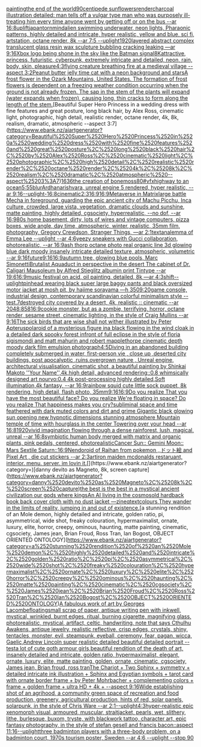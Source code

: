 [painting](https://www.ebank.nz/aiartgenerator?category=painting)[the end of the world](https://www.ebank.nz/aiartgenerator?category=the%2520end%2520of%2520the%2520world)[90](https://www.ebank.nz/aiartgenerator?category=90)[centipede sunflowers](https://www.ebank.nz/aiartgenerator?category=centipede%2520sunflowers)[render](https://www.ebank.nz/aiartgenerator?category=render)[charcoal illustration detailed: man tells off a vulgar type man who was purposely ill-treating him every time anyone went by getting off or on the bus --ar 16:8](https://www.ebank.nz/aiartgenerator?category=charcoal%2520illustration%2520detailed%3A%2520man%2520tells%2520off%2520a%2520vulgar%2520type%2520man%2520who%2520was%2520purposely%2520ill-treating%2520him%2520every%2520time%2520anyone%2520went%2520by%2520getting%2520off%2520or%2520on%2520the%2520bus%2520--ar%252016%3A8)[uplift](https://www.ebank.nz/aiartgenerator?category=uplift)[japan](https://www.ebank.nz/aiartgenerator?category=japan)[torn](https://www.ebank.nz/aiartgenerator?category=torn)[mind](https://www.ebank.nz/aiartgenerator?category=mind)[alien swimming underwater, neon lights, Pharaonic patterns, highly detailed and intricate, hyper realistic, yellow and blue, sci fi, artstation, octane render, 8k --ar 7:5 --uplight](https://www.ebank.nz/aiartgenerator?category=alien%2520swimming%2520underwater%2C%2520neon%2520lights%2C%2520Pharaonic%2520patterns%2C%2520highly%2520detailed%2520and%2520intricate%2C%2520hyper%2520realistic%2C%2520yellow%2520and%2520blue%2C%2520sci%2520fi%2C%2520artstation%2C%2520octane%2520render%2C%25208k%2520--ar%25207%3A5%2520--uplight)[1920](https://www.ebank.nz/aiartgenerator?category=1920)[layered abstract complex translucent glass resin wax sculpture bubbling cracking leaking —ar 9:16](https://www.ebank.nz/aiartgenerator?category=layered%2520abstract%2520complex%2520translucent%2520glass%2520resin%2520wax%2520sculpture%2520bubbling%2520cracking%2520leaking%2520%E2%80%94ar%25209%3A16)[Xbox logo being shone in the sky like the Batman signal](https://www.ebank.nz/aiartgenerator?category=Xbox%2520logo%2520being%2520shone%2520in%2520the%2520sky%2520like%2520the%2520Batman%2520signal)[8K](https://www.ebank.nz/aiartgenerator?category=8K)[attractive, princess, futuristic, cyberpunk, extremely intricate and detailed, neon, rain, body, skin, pleasure](https://www.ebank.nz/aiartgenerator?category=attractive%2C%2520princess%2C%2520futuristic%2C%2520cyberpunk%2C%2520extremely%2520intricate%2520and%2520detailed%2C%2520neon%2C%2520rain%2C%2520body%2C%2520skin%2C%2520pleasure)[4:3](https://www.ebank.nz/aiartgenerator?category=4%3A3)[flying creature breathing fire at a medieval village --aspect 3:2](https://www.ebank.nz/aiartgenerator?category=flying%2520creature%2520breathing%2520fire%2520at%2520a%2520medieval%2520village%2520--aspect%25203%3A2)[Peanut butter jelly time cat with a neon background and stars](https://www.ebank.nz/aiartgenerator?category=Peanut%2520butter%2520jelly%2520time%2520cat%2520with%2520a%2520neon%2520background%2520and%2520stars)[A frost flower in the Ozark Mountains, United States. The formation of frost flowers is dependent on a freezing weather condition occurring when the ground is not already frozen. The sap in the stem of the plants will expand (water expands when frozen), causing long, thin cracks to form along the length of the stem.](https://www.ebank.nz/aiartgenerator?category=A%2520frost%2520flower%2520in%2520the%2520Ozark%2520Mountains%2C%2520United%2520States.%2520The%2520formation%2520of%2520frost%2520flowers%2520is%2520dependent%2520on%2520a%2520freezing%2520weather%2520condition%2520occurring%2520when%2520the%2520ground%2520is%2520not%2520already%2520frozen.%2520The%2520sap%2520in%2520the%2520stem%2520of%2520the%2520plants%2520will%2520expand%2520%28water%2520expands%2520when%2520frozen%29%2C%2520causing%2520long%2C%2520thin%2520cracks%2520to%2520form%2520along%2520the%2520length%2520of%2520the%2520stem.)[Beautiful Super Hero Princess in a wedding dress with fine features and great posture, long black hair, by Alex Ross, cinematic light, photographic, high detail, realistic render, octane render, 4k, 8k, realism, dramatic, atmospheric --aspect 3:7](https://www.ebank.nz/aiartgenerator?category=Beautiful%2520Super%2520Hero%2520Princess%2520in%2520a%2520wedding%2520dress%2520with%2520fine%2520features%2520and%2520great%2520posture%2C%2520long%2520black%2520hair%2C%2520by%2520Alex%2520Ross%2C%2520cinematic%2520light%2C%2520photographic%2C%2520high%2520detail%2C%2520realistic%2520render%2C%2520octane%2520render%2C%25204k%2C%25208k%2C%2520realism%2C%2520dramatic%2C%2520atmospheric%2520--aspect%25203%3A7)[1636](https://www.ebank.nz/aiartgenerator?category=1636)[the creation of bone](https://www.ebank.nz/aiartgenerator?category=the%2520creation%2520of%2520bone)[moss](https://www.ebank.nz/aiartgenerator?category=moss)[80](https://www.ebank.nz/aiartgenerator?category=80)[](https://www.ebank.nz/aiartgenerator?category=)[#vfx](https://www.ebank.nz/aiartgenerator?category=%23vfx)[highway to an ocean](https://www.ebank.nz/aiartgenerator?category=highway%2520to%2520an%2520ocean)[5:5](https://www.ebank.nz/aiartgenerator?category=5%3A5)[5](https://www.ebank.nz/aiartgenerator?category=5)[blur](https://www.ebank.nz/aiartgenerator?category=blur)[Ardhanarishvara,  unreal engine 5 rendered, hyper realistic,  --ar 9:16](https://www.ebank.nz/aiartgenerator?category=Ardhanarishvara%2C%2520%2520unreal%2520engine%25205%2520rendered%2C%2520hyper%2520realistic%2C%2520%2520--ar%25209%3A16)[--uplight](https://www.ebank.nz/aiartgenerator?category=--uplight)[-](https://www.ebank.nz/aiartgenerator?category=-)[16:8](https://www.ebank.nz/aiartgenerator?category=16%3A8)[cinematic](https://www.ebank.nz/aiartgenerator?category=cinematic)[2:3](https://www.ebank.nz/aiartgenerator?category=2%3A3)[16:9](https://www.ebank.nz/aiartgenerator?category=16%3A9)[16:9](https://www.ebank.nz/aiartgenerator?category=16%3A9)[Metaverse in Matrix](https://www.ebank.nz/aiartgenerator?category=Metaverse%2520in%2520Matrix)[large battle Mecha in foreground, guarding the epic ancient city of Machu Picchu, Inca culture, crowded, large vista, vegetation, dramatic clouds and sunshine, matte painting, highly detailed, cgsociety, hyperrealistic, --no dof, --ar 16:9](https://www.ebank.nz/aiartgenerator?category=large%2520battle%2520Mecha%2520in%2520foreground%2C%2520guarding%2520the%2520epic%2520ancient%2520city%2520of%2520Machu%2520Picchu%2C%2520Inca%2520culture%2C%2520crowded%2C%2520large%2520vista%2C%2520vegetation%2C%2520dramatic%2520clouds%2520and%2520sunshine%2C%2520matte%2520painting%2C%2520highly%2520detailed%2C%2520cgsociety%2C%2520hyperrealistic%2C%2520--no%2520dof%2C%2520--ar%252016%3A9)[80s home basement, dirty, lots of wires and vintage computers, pizza boxes, wide angle, day time, atmospheric, winter, realistic, 35mm film, photography, Gregory Crewdson, Stranger Things, —ar 2:1](https://www.ebank.nz/aiartgenerator?category=80s%2520home%2520basement%2C%2520dirty%2C%2520lots%2520of%2520wires%2520and%2520vintage%2520computers%2C%2520pizza%2520boxes%2C%2520wide%2520angle%2C%2520day%2520time%2C%2520atmospheric%2C%2520winter%2C%2520realistic%2C%252035mm%2520film%2C%2520photography%2C%2520Gregory%2520Crewdson%2C%2520Stranger%2520Things%2C%2520%E2%80%94ar%25202%3A1)[text](https://www.ebank.nz/aiartgenerator?category=text)[analemma of Emma Lee --uplight --ar 4:6](https://www.ebank.nz/aiartgenerator?category=analemma%2520of%2520Emma%2520Lee%2520--uplight%2520--ar%25204%3A6)[yeezy sneakers with Gucci collaboration, photorealistic, --ar 16:9](https://www.ebank.nz/aiartgenerator?category=yeezy%2520sneakers%2520with%2520Gucci%2520collaboration%2C%2520photorealistic%2C%2520--ar%252016%3A9)[ash thorp octane photo real organic line 3d glowing blue dark moody insanely intricate detailed texture, atmospheric, volumetric --ar 9:16](https://www.ebank.nz/aiartgenerator?category=ash%2520thorp%2520octane%2520photo%2520real%2520organic%2520line%25203d%2520glowing%2520blue%2520dark%2520moody%2520insanely%2520intricate%2520detailed%2520texture%2C%2520atmospheric%2C%2520volumetric%2520--ar%25209%3A16)[future](https://www.ebank.nz/aiartgenerator?category=future)[9:16](https://www.ebank.nz/aiartgenerator?category=9%3A16)[16:9](https://www.ebank.nz/aiartgenerator?category=16%3A9)[autumn tree, glowing blue pools, Marc Simonetti](https://www.ebank.nz/aiartgenerator?category=autumn%2520tree%2C%2520glowing%2520blue%2520pools%2C%2520Marc%2520Simonetti)[Brutalist Aquaduct in perspective in the desert The cabinet of Dr. Caligari Mausoleum by Alfred Stieglitz albumin print Tintype --ar 19:6](https://www.ebank.nz/aiartgenerator?category=Brutalist%2520Aquaduct%2520in%2520perspective%2520in%2520the%2520desert%2520The%2520cabinet%2520of%2520Dr.%2520Caligari%2520Mausoleum%2520by%2520Alfred%2520Stieglitz%2520albumin%2520print%2520Tintype%2520--ar%252019%3A6)[16:9](https://www.ebank.nz/aiartgenerator?category=16%3A9)[music festival on acid, oil painting, detailed, 8k —ar 4:3](https://www.ebank.nz/aiartgenerator?category=music%2520festival%2520on%2520acid%2C%2520oil%2520painting%2C%2520detailed%2C%25208k%2520%E2%80%94ar%25204%3A3)[shift](https://www.ebank.nz/aiartgenerator?category=shift)[--uplight](https://www.ebank.nz/aiartgenerator?category=--uplight)[pinhead wearing black super large baggy pants and black oversized motor jacket at mosh pit, by hajime sorayama —h 350](https://www.ebank.nz/aiartgenerator?category=pinhead%2520wearing%2520black%2520super%2520large%2520baggy%2520pants%2520and%2520black%2520oversized%2520motor%2520jacket%2520at%2520mosh%2520pit%2C%2520by%2520hajime%2520sorayama%2520%E2%80%94h%2520350)[9:20](https://www.ebank.nz/aiartgenerator?category=9%3A20)[game console, industrial design, contemporary scandinavian colorful minimalism style -- test](https://www.ebank.nz/aiartgenerator?category=game%2520console%2C%2520industrial%2520design%2C%2520contemporary%2520scandinavian%2520colorful%2520minimalism%2520style%2520--%2520test)[.7](https://www.ebank.nz/aiartgenerator?category=.7)[destroyed city covered by a desert, 4k, realistic :: cinematic --ar 2048:858](https://www.ebank.nz/aiartgenerator?category=destroyed%2520city%2520covered%2520by%2520a%2520desert%2C%25204k%2C%2520realistic%2520%3A%3A%2520cinematic%2520--ar%25202048%3A858)[16:9](https://www.ebank.nz/aiartgenerator?category=16%3A9)[cookie monster, but as a zombie, terrifying, horror, octane render, sesame street, cinematic lighting, in the style of Craig Mullins --ar 9:16](https://www.ebank.nz/aiartgenerator?category=cookie%2520monster%2C%2520but%2520as%2520a%2520zombie%2C%2520terrifying%2C%2520horror%2C%2520octane%2520render%2C%2520sesame%2520street%2C%2520cinematic%2520lighting%2C%2520in%2520the%2520style%2520of%2520Craig%2520Mullins%2520--ar%25209%3A16)[The sick birds that are wise shall not wither illustrated by Peter Apterus](https://www.ebank.nz/aiartgenerator?category=The%2520sick%2520birds%2520that%2520are%2520wise%2520shall%2520not%2520wither%2520illustrated%2520by%2520Peter%2520Apterus)[polaroid of a mysterious figure ina black flowing in the wind cloak in a detailed dark spooky forest infront of full eclipse in the style of floria sigismondi and matt mahurin and robert mapplethorpe cinematic depth moody dark film emulsion photograph](https://www.ebank.nz/aiartgenerator?category=polaroid%2520of%2520a%2520mysterious%2520figure%2520ina%2520black%2520flowing%2520in%2520the%2520wind%2520cloak%2520in%2520a%2520detailed%2520dark%2520spooky%2520forest%2520infront%2520of%2520full%2520eclipse%2520in%2520the%2520style%2520of%2520floria%2520sigismondi%2520and%2520matt%2520mahurin%2520and%2520robert%2520mapplethorpe%2520cinematic%2520depth%2520moody%2520dark%2520film%2520emulsion%2520photograph)[4:5](https://www.ebank.nz/aiartgenerator?category=4%3A5)[Diving in an abandoned building completely submerged in water, first-person vie , close up ,deserted city buildings, post apocalyptic ,ruins,overgrown nature , Unreal engine, architectural visualisation, cinematic shot, a beautiful painting by Shinkai Makoto ''Your Name'',4k,high detail, advanced rendering::0.8 whimsically designed art nourvo:0.4 4k post-processing highly detailed,Soft illumination,4k,fantasy, --ar 16:9](https://www.ebank.nz/aiartgenerator?category=Diving%2520in%2520an%2520abandoned%2520building%2520completely%2520submerged%2520in%2520water%2C%2520first-person%2520vie%2520%2C%2520close%2520up%2520%2Cdeserted%2520city%2520buildings%2C%2520post%2520apocalyptic%2520%2Cruins%2Covergrown%2520nature%2520%2C%2520Unreal%2520engine%2C%2520architectural%2520visualisation%2C%2520cinematic%2520shot%2C%2520a%2520beautiful%2520painting%2520by%2520Shinkai%2520Makoto%2520%27%27Your%2520Name%27%27%2C4k%2Chigh%2520detail%2C%2520advanced%2520rendering%3A%3A0.8%2520whimsically%2520designed%2520art%2520nourvo%3A0.4%25204k%2520post-processing%2520highly%2520detailed%2CSoft%2520illumination%2C4k%2Cfantasy%2C%2520--ar%252016%3A9)[rainbow squid cute little sock puppet, 8k rendering, high detail, flash photo, 35mm](https://www.ebank.nz/aiartgenerator?category=rainbow%2520squid%2520cute%2520little%2520sock%2520puppet%2C%25208k%2520rendering%2C%2520high%2520detail%2C%2520flash%2520photo%2C%252035mm)[9:16](https://www.ebank.nz/aiartgenerator?category=9%3A16)[16:9](https://www.ebank.nz/aiartgenerator?category=16%3A9)[Do you realize That you have the most beautiful face? Do you realize We're floating in space? Do you realize That happiness makes you cry?](https://www.ebank.nz/aiartgenerator?category=Do%2520you%2520realize%2520That%2520you%2520have%2520the%2520most%2520beautiful%2520face%3F%2520Do%2520you%2520realize%2520We%27re%2520floating%2520in%2520space%3F%2520Do%2520you%2520realize%2520That%2520happiness%2520makes%2520you%2520cry%3F)[subliminal space and time feathered with dark muted colors and dirt and grime Gigantic black glowing sun opening new hypnotic dimensions stunning atmosphere Mountain temple of time with hourglass in the center Towering over your head --ar 16:8](https://www.ebank.nz/aiartgenerator?category=subliminal%2520space%2520and%2520time%2520feathered%2520with%2520dark%2520muted%2520colors%2520and%2520dirt%2520and%2520grime%2520Gigantic%2520black%2520glowing%2520sun%2520opening%2520new%2520hypnotic%2520dimensions%2520stunning%2520atmosphere%2520Mountain%2520temple%2520of%2520time%2520with%2520hourglass%2520in%2520the%2520center%2520Towering%2520over%2520your%2520head%2520--ar%252016%3A8)[1920](https://www.ebank.nz/aiartgenerator?category=1920)[vivid imagination flowing through a dense rainforest, lush, magical, unreal --ar 16:8](https://www.ebank.nz/aiartgenerator?category=vivid%2520imagination%2520flowing%2520through%2520a%2520dense%2520rainforest%2C%2520lush%2C%2520magical%2C%2520unreal%2520--ar%252016%3A8)[symbiotic human body merged with matrix and organic plants, pink pedals, centered, photorealistic](https://www.ebank.nz/aiartgenerator?category=symbiotic%2520human%2520body%2520merged%2520with%2520matrix%2520and%2520organic%2520plants%2C%2520pink%2520pedals%2C%2520centered%2C%2520photorealistic)[Cancer Sun:: Gemini Moon:: Mars Sextile Saturn::](https://www.ebank.nz/aiartgenerator?category=Cancer%2520Sun%3A%3A%2520Gemini%2520Moon%3A%3A%2520Mars%2520Sextile%2520Saturn%3A%3A)[16:9](https://www.ebank.nz/aiartgenerator?category=16%3A9)[Nendoroid of Raihan from pokemon ,,ドット絵 and Pixel Art , die cut stickers --ar 2:3](https://www.ebank.nz/aiartgenerator?category=Nendoroid%2520of%2520Raihan%2520from%2520pokemon%2520%2C%2C%E3%83%89%E3%83%83%E3%83%88%E7%B5%B5%2520and%2520Pixel%2520Art%2520%2C%2520die%2520cut%2520stickers%2520--ar%25202%3A3)[art](https://www.ebank.nz/aiartgenerator?category=art)[iron maiden mcdonalds restaruant, interior. menu. server. im lovin it.](https://www.ebank.nz/aiartgenerator?category=iron%2520maiden%2520mcdonalds%2520restaruant%2C%2520interior.%2520menu.%2520server.%2520im%2520lovin%2520it.)[](https://www.ebank.nz/aiartgenerator?category=)[danny devito as Magneto, 8k, screen capture](https://www.ebank.nz/aiartgenerator?category=danny%2520devito%2520as%2520Magneto%2C%25208k%2C%2520screen%2520capture)[the best is the best in a mystical ancient civilization our gods where kings](https://www.ebank.nz/aiartgenerator?category=the%2520best%2520is%2520the%2520best%2520in%2520a%2520mystical%2520ancient%2520civilization%2520our%2520gods%2520where%2520kings)[An AI living in the cosmos](https://www.ebank.nz/aiartgenerator?category=An%2520AI%2520living%2520in%2520the%2520cosmos)[old hardback book back cover cloth with no dust jacket  —zineq](https://www.ebank.nz/aiartgenerator?category=old%2520hardback%2520book%2520back%2520cover%2520cloth%2520with%2520no%2520dust%2520jacket%2520%2520%E2%80%94zineq)[text](https://www.ebank.nz/aiartgenerator?category=text)[colours,](https://www.ebank.nz/aiartgenerator?category=colours%2C)[They wander in the limits of reality, jumping in and out of existence.](https://www.ebank.nz/aiartgenerator?category=They%2520wander%2520in%2520the%2520limits%2520of%2520reality%2C%2520jumping%2520in%2520and%2520out%2520of%2520existence.)[a stunning rendition of an Mole demon, highly detailed and intricate, golden ratio, pi, asymmetrical, wide shot, freaky colouration, hypermaximalist, ornate, luxury, elite, horror, creepy, ominous, haunting, matte painting, cinematic, cgsociety, James jean, Brian Froud, Ross Tran, Ian Bogost, OBJECT ORIENTED ONTOLOGY](https://www.ebank.nz/aiartgenerator?category=a%2520stunning%2520rendition%2520of%2520an%2520Mole%2520demon%2C%2520highly%2520detailed%2520and%2520intricate%2C%2520golden%2520ratio%2C%2520pi%2C%2520asymmetrical%2C%2520wide%2520shot%2C%2520freaky%2520colouration%2C%2520hypermaximalist%2C%2520ornate%2C%2520luxury%2C%2520elite%2C%2520horror%2C%2520creepy%2C%2520ominous%2C%2520haunting%2C%2520matte%2520painting%2C%2520cinematic%2C%2520cgsociety%2C%2520James%2520jean%2C%2520Brian%2520Froud%2C%2520Ross%2520Tran%2C%2520Ian%2520Bogost%2C%2520OBJECT%2520ORIENTED%2520ONTOLOGY)[A fabulous work of art by Georges Lacombe](https://www.ebank.nz/aiartgenerator?category=A%2520fabulous%2520work%2520of%2520art%2520by%2520Georges%2520Lacombe)[floating](https://www.ebank.nz/aiartgenerator?category=floating)[small scrap of paper, antique writing pen with inkwell, mystical, wrinkled, burnt edges, ritual, burning cigarette, magnifying glass, photorealistic, mystical, artifact, celtic, handwriting, note that says Cthulhu Awakens, antique jewelry, realistic reflective, crisp edges, crystals, shiny, tentacles, monster, evil, steampunk, eyeball, ceremony, fear, pagan, wicca, Gaelic,](https://www.ebank.nz/aiartgenerator?category=small%2520scrap%2520of%2520paper%2C%2520antique%2520writing%2520pen%2520with%2520inkwell%2C%2520mystical%2C%2520wrinkled%2C%2520burnt%2520edges%2C%2520ritual%2C%2520burning%2520cigarette%2C%2520magnifying%2520glass%2C%2520photorealistic%2C%2520mystical%2C%2520artifact%2C%2520celtic%2C%2520handwriting%2C%2520note%2520that%2520says%2520Cthulhu%2520Awakens%2C%2520antique%2520jewelry%2C%2520realistic%2520reflective%2C%2520crisp%2520edges%2C%2520crystals%2C%2520shiny%2C%2520tentacles%2C%2520monster%2C%2520evil%2C%2520steampunk%2C%2520eyeball%2C%2520ceremony%2C%2520fear%2C%2520pagan%2C%2520wicca%2C%2520Gaelic%2C)[Andrew Lincoln super realistic detailed beautiful detailed portrait --test](https://www.ebank.nz/aiartgenerator?category=Andrew%2520Lincoln%2520super%2520realistic%2520detailed%2520beautiful%2520detailed%2520portrait%2520--test)[a lot of cute goth armour girls,beautiful rendition of the death of art, insanely detailed and intricate, golden ratio, hypermaximalist, elegant, ornate, luxury, elite, matte painting, golden, ornate, cinematic, cgsociety, James jean, Brian froud, ross tran](https://www.ebank.nz/aiartgenerator?category=a%2520lot%2520of%2520cute%2520goth%2520armour%2520girls%2Cbeautiful%2520rendition%2520of%2520the%2520death%2520of%2520art%2C%2520insanely%2520detailed%2520and%2520intricate%2C%2520golden%2520ratio%2C%2520hypermaximalist%2C%2520elegant%2C%2520ornate%2C%2520luxury%2C%2520elite%2C%2520matte%2520painting%2C%2520golden%2C%2520ornate%2C%2520cinematic%2C%2520cgsociety%2C%2520James%2520jean%2C%2520Brian%2520froud%2C%2520ross%2520tran)[The Chariot + Two Sphinx + symmetry + detailed intricate ink illustration + Sphinx and Egyptian symbols  + tarot card with ornate border frame + by Peter Mohrbacher + complementing colors + frame + golden frame + ultra HD + 4k + --aspect 9:16](https://www.ebank.nz/aiartgenerator?category=The%2520Chariot%2520%2B%2520Two%2520Sphinx%2520%2B%2520symmetry%2520%2B%2520detailed%2520intricate%2520ink%2520illustration%2520%2B%2520Sphinx%2520and%2520Egyptian%2520symbols%2520%2520%2B%2520tarot%2520card%2520with%2520ornate%2520border%2520frame%2520%2B%2520by%2520Peter%2520Mohrbacher%2520%2B%2520complementing%2520colors%2520%2B%2520frame%2520%2B%2520golden%2520frame%2520%2B%2520ultra%2520HD%2520%2B%25204k%2520%2B%2520--aspect%25209%3A16)[Wide establishing shot of an agrihood, a community green space of recreation and food production, greenery, agricultural production, hints of red, solar panels, solarpunk, in the style of Chris Ware --ar 2:1](https://www.ebank.nz/aiartgenerator?category=Wide%2520establishing%2520shot%2520of%2520an%2520agrihood%2C%2520a%2520community%2520green%2520space%2520of%2520recreation%2520and%2520food%2520production%2C%2520greenery%2C%2520agricultural%2520production%2C%2520hints%2520of%2520red%2C%2520solar%2520panels%2C%2520solarpunk%2C%2520in%2520the%2520style%2520of%2520Chris%2520Ware%2520--ar%25202%3A1)[--uplight](https://www.ebank.nz/aiartgenerator?category=--uplight)[4:3](https://www.ebank.nz/aiartgenerator?category=4%3A3)[hyper-realistic epic xenomorph visual, armoured, muscular, straitjacket, pearls, wet, slithery, lithe, burlesque, buxom, tryste, with blackwork tattoo, character art, epic fantasy photography, in the style of stefan gesell and francis bacon::aspect 11:16](https://www.ebank.nz/aiartgenerator?category=hyper-realistic%2520epic%2520xenomorph%2520visual%2C%2520armoured%2C%2520muscular%2C%2520straitjacket%2C%2520pearls%2C%2520wet%2C%2520slithery%2C%2520lithe%2C%2520burlesque%2C%2520buxom%2C%2520tryste%2C%2520with%2520blackwork%2520tattoo%2C%2520character%2520art%2C%2520epic%2520fantasy%2520photography%2C%2520in%2520the%2520style%2520of%2520stefan%2520gesell%2520and%2520francis%2520bacon%3A%3Aaspect%252011%3A16)[--uplight](https://www.ebank.nz/aiartgenerator?category=--uplight)[three badminton players with a three-body problem, on a badminton court, 1970s tourism poster, Sweden --ar 4:6 --uplight --stop 90](https://www.ebank.nz/aiartgenerator?category=three%2520badminton%2520players%2520with%2520a%2520three-body%2520problem%2C%2520on%2520a%2520badminton%2520court%2C%25201970s%2520tourism%2520poster%2C%2520Sweden%2520--ar%25204%3A6%2520--uplight%2520--stop%252090)